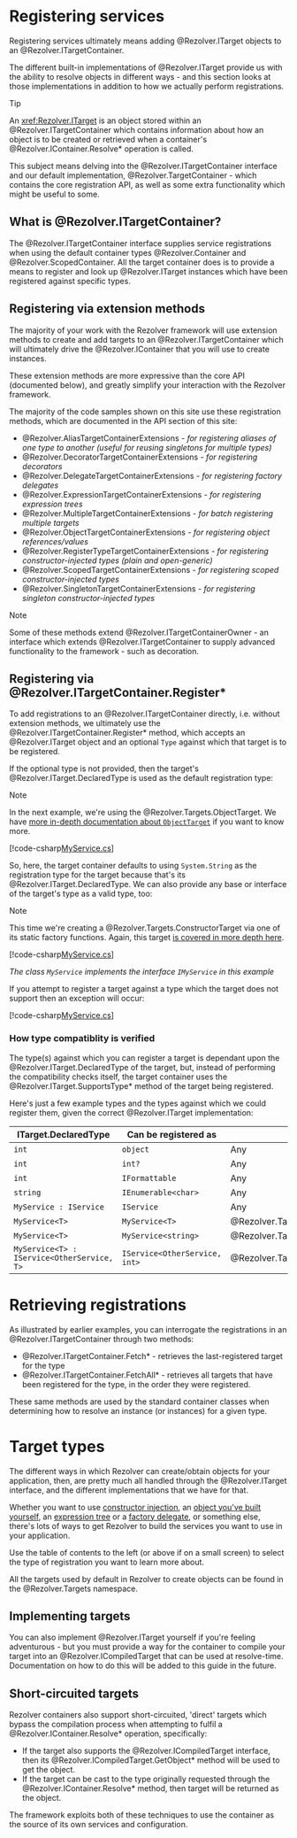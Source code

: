 ﻿# Registering services

Registering services ultimately means adding @Rezolver.ITarget objects to an @Rezolver.ITargetContainer.

The different built-in implementations of @Rezolver.ITarget provide us with the ability to resolve objects
in different ways - and this section looks at those implementations in addition to how we actually perform
registrations.

> [!TIP]
> An <xref:Rezolver.ITarget> is an object stored within an @Rezolver.ITargetContainer which contains 
> information about how an object is to be created or retrieved when a container's @Rezolver.IContainer.Resolve* 
> operation is called.

This subject means delving into the @Rezolver.ITargetContainer interface and our default implementation, 
@Rezolver.TargetContainer - which contains the core registration API, as well as some extra functionality which
might be useful to some.

## What is @Rezolver.ITargetContainer?

The @Rezolver.ITargetContainer interface supplies service registrations when using the default
container types @Rezolver.Container and @Rezolver.ScopedContainer.  All the target container does is to provide a means
to register and look up @Rezolver.ITarget instances which have been registered against specific types.

## Registering via extension methods

The majority of your work with the Rezolver framework will use extension methods to create and add targets to
an @Rezolver.ITargetContainer which will ultimately drive the @Rezolver.IContainer that you will use to create instances.

These extension methods are more expressive than the core API (documented below), and greatly simplify your interaction
with the Rezolver framework.

The majority of the code samples shown on this site use these registration methods, which are documented in the API section
of this site:

- @Rezolver.AliasTargetContainerExtensions *- for registering aliases of one type to another (useful for reusing singletons for multiple types)*
- @Rezolver.DecoratorTargetContainerExtensions *- for registering decorators*
- @Rezolver.DelegateTargetContainerExtensions *- for registering factory delegates*
- @Rezolver.ExpressionTargetContainerExtensions *- for registering expression trees*
- @Rezolver.MultipleTargetContainerExtensions *- for batch registering multiple targets*
- @Rezolver.ObjectTargetContainerExtensions *- for registering object references/values*
- @Rezolver.RegisterTypeTargetContainerExtensions *- for registering constructor-injected types (plain and open-generic)*
- @Rezolver.ScopedTargetContainerExtensions *- for registering scoped constructor-injected types*
- @Rezolver.SingletonTargetContainerExtensions *- for registering singleton constructor-injected types*

> [!NOTE]
> Some of these methods extend @Rezolver.ITargetContainerOwner - an interface which extends @Rezolver.ITargetContainer
> to supply advanced functionality to the framework - such as decoration.

## Registering via @Rezolver.ITargetContainer.Register*

To add registrations to an @Rezolver.ITargetContainer directly, i.e. without extension methods, we ultimately use the 
@Rezolver.ITargetContainer.Register* method, which accepts an @Rezolver.ITarget object and an optional `Type` against 
which that target is to be registered.

If the optional type is not provided, then the target's @Rezolver.ITarget.DeclaredType is used as the default
registration type:

> [!NOTE]
> In the next example, we're using the @Rezolver.Targets.ObjectTarget.
> We have [more in-depth documentation about `ObjectTarget`](objects.md) if you want to know more.

[!code-csharp[MyService.cs](../../../../../test/Rezolver.Tests.Examples/TargetContainerExamples.cs#example1)]

So, here, the target container defaults to using `System.String` as the registration type for the target
because that's its @Rezolver.ITarget.DeclaredType.  We can also provide any base or interface of the target's type
as a valid type, too:

> [!NOTE]
> This time we're creating a @Rezolver.Targets.ConstructorTarget via one of its static factory functions.
> Again, this target [is covered in more depth here](constructors.md).

[!code-csharp[MyService.cs](../../../../../test/Rezolver.Tests.Examples/TargetContainerExamples.cs#example2)]

*The class `MyService` implements the interface `IMyService` in this example*

If you attempt to register a target against a type which the target does not support then an exception will occur:

[!code-csharp[MyService.cs](../../../../../test/Rezolver.Tests.Examples/TargetContainerExamples.cs#example3)]

### How type compatiblity is verified

The type(s) against which you can register a target is dependant upon the @Rezolver.ITarget.DeclaredType of the target,
but, instead of performing the compatibility checks itself, the target container uses the @Rezolver.ITarget.SupportsType* 
method of the target being registered.

Here's just a few example types and the types against which we could register them, given the correct @Rezolver.ITarget 
implementation:

ITarget.DeclaredType | Can be registered as | With Targets
--- | --- | ---
`int` | `object` | Any
`int` | `int?` | Any
`int` | `IFormattable` | Any
`string` | `IEnumerable<char>` | Any
`MyService : IService` | `IService` | Any
`MyService<T>` | `MyService<T>` | @Rezolver.Targets.GenericConstructorTarget
`MyService<T>` | `MyService<string>` | @Rezolver.Targets.GenericConstructorTarget
`MyService<T> : IService<OtherService, T>` | `IService<OtherService, int>` | @Rezolver.Targets.GenericConstructorTarget

# Retrieving registrations

As illustrated by earlier examples, you can interrogate the registrations in an @Rezolver.ITargetContainer through two methods:

- @Rezolver.ITargetContainer.Fetch* - retrieves the last-registered target for the type
- @Rezolver.ITargetContainer.FetchAll* - retrieves all targets that have been registered for the type, in the order they were registered.

These same methods are used by the standard container classes when determining how to resolve an instance (or instances) for
a given type.

# Target types

The different ways in which Rezolver can create/obtain objects for your application, then, are pretty much all handled 
through the @Rezolver.ITarget interface, and the different implementations that we have for that.

Whether you want to use [constructor injection](constructors.md), an [object you've built yourself](objects.md), an 
[expression tree](expressions.md) or a [factory delegate](delegates.md), or something else, there's lots of ways to get 
Rezolver to build the services you want to use in your application.

Use the table of contents to the left (or above if on a small screen) to select the type of registration you want to
learn more about.

All the targets used by default in Rezolver to create objects can be found in the @Rezolver.Targets namespace.

## Implementing targets

You can also implement @Rezolver.ITarget yourself if you're feeling adventurous - but you must provide a way for the
container to compile your target into an @Rezolver.ICompiledTarget that can be used at resolve-time.  Documentation 
on how to do this will be added to this guide in the future.

## Short-circuited targets

Rezolver containers also support short-circuited, 'direct' targets which bypass the compilation process when attempting 
to fulfil a @Rezolver.IContainer.Resolve* operation, specifically:

- If the target also supports the @Rezolver.ICompiledTarget interface, then its @Rezolver.ICompiledTarget.GetObject* method
will be used to get the object.
- If the target can be cast to the type originally requested through the @Rezolver.IContainer.Resolve* method, then target
will be returned as the object.

The framework exploits both of these techniques to use the container as the source of its own services and configuration.